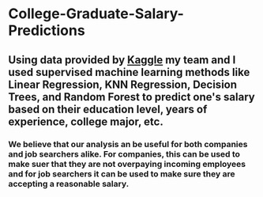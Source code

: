 # College-Graduate-Salary-Predictions

## Using data provided by [Kaggle](https://www.kaggle.com/datasets/e1cfbb38c0fe2129a6e744aff1ebd180d4d4c8097a17f9f2860027c0c0793c36?select=batch2_jobID_00B80TR.csv) my team and I used supervised machine learning methods like Linear Regression, KNN Regression, Decision Trees, and Random Forest to predict one's salary based on their education level, years of experience, college major, etc. 

### We believe that our analysis an be useful for both companies and job searchers alike. For companies, this can be used to make suer that they are not overpaying incoming employees and for job searchers it can be used to make sure they are accepting a reasonable salary. 
